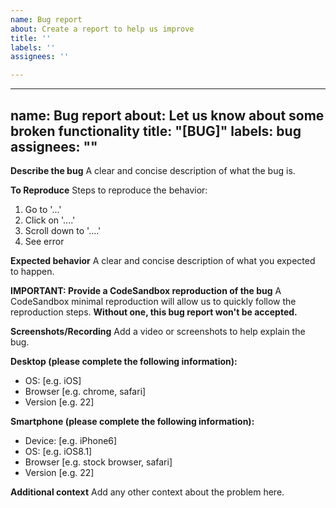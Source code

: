 ```yaml
---
name: Bug report
about: Create a report to help us improve
title: ''
labels: ''
assignees: ''

---
```


---
name: Bug report
about: Let us know about some broken functionality
title: "[BUG]"
labels: bug
assignees: ""
---

**Describe the bug**
A clear and concise description of what the bug is.

**To Reproduce**
Steps to reproduce the behavior:
1. Go to '...'
2. Click on '....'
3. Scroll down to '....'
4. See error

**Expected behavior**
A clear and concise description of what you expected to happen.

**IMPORTANT: Provide a CodeSandbox reproduction of the bug**
A CodeSandbox minimal reproduction will allow us to quickly follow the reproduction steps. **Without one, this bug report won't be accepted.**

**Screenshots/Recording**
Add a video or screenshots to help explain the bug.

**Desktop (please complete the following information):**
 - OS: [e.g. iOS]
 - Browser [e.g. chrome, safari]
 - Version [e.g. 22]

**Smartphone (please complete the following information):**
 - Device: [e.g. iPhone6]
 - OS: [e.g. iOS8.1]
 - Browser [e.g. stock browser, safari]
 - Version [e.g. 22]

**Additional context**
Add any other context about the problem here.
